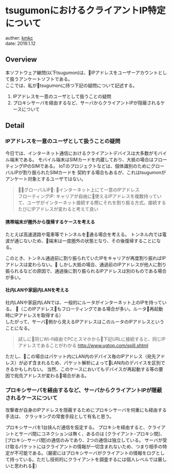 tsugumonにおけるクライアントIP特定について
====

auther: [kmkc](https://github.com/kmkc/)  
date: 2019.1.12

Overview
--------

本ソフトウェア継問(以下tsugumon)は、IPアドレスをユーザーアカウントとして扱うアンケートソフトである。  
ここでは、私がtsugumonに持つ下記の疑問について記述する。

1. IPアドレスを一意のユーザとして扱うことの疑問
2. プロキシサーバを経由するなど、サーバからクライアントIPが隠蔽されるケースについて

Detail
------

### IPアドレスを一意のユーザとして扱うことの疑問

今日では、インターネット通信におけるクライアントデバイスは大多数がモバイル端末である。
モバイル端末はSIMカードを内蔵しており、大抵の場合はフローティングIPのSIMである。
IoTのプロジェクトなどは、個体識別のためにグローバルIPが割り振られたSIMカードを
契約する場合もあるが、これはtsugumonがアンケート対象とするユーザではない。

> グローバルIP: インターネット上にて一意のIPアドレス  
> フローティングIP: キャリアが自由に使えるIPアドレスを複数持っていて、ユーザがインターネット接続する際にそれを割り振る方式。接続するたびにIPアドレスが変わると考えて良い

#### 携帯端末が圏外から復帰するケースを考える

たとえば高速道路や電車等でトンネルを通る場合を考える。
トンネル内では電波が通じないため、端末は一度圏外の状態となり、その後復帰することになる。

このとき、トンネル通過前に割り振られていたIPをキャリアが再度割り振ればIPアドレスは変わらない。
しかし大抵の場合、通過前のIPアドレスが他人に割り振られるなどの原因で、通過後に割り振られるIPアドレスは別のものである場合が多い。

#### 社内LANや家庭内LANを考える

社内LANや家庭内LANでは、一般的にルータがインターネット上のIPを持っている。
（このIPアドレスもフローティングである場合が多い。ルータ再起動時にIPアドレスを取得する）  
したがって、サーバ側から見えるIPアドレスはこのルータのIPアドレスということになる。

> 試しに同じWi-fi経由でPCとスマホから下記URLに接続すると、同じIPアドレスであることがわかる
> http://www.ugtop.com/spill.shtml

ただし、この場合はパケット内にLAN内のデバイス毎のIPアドレス（宛先アドレス）が必ず含まれるため、パケット解析によってLAN内のデバイスを区別できるかもしれない。
当然、このケースにおいてもデバイスが再起動する等の要因で宛先アドレスが変わる場合がある。

### プロキシサーバを経由するなど、サーバからクライアントIPが隠蔽されるケースについて

攻撃者が自身のIPアドレスを隠蔽するためにプロキシサーバを何重にも経由する手法は、
クラッキングの常套手段として有名と思う。

プロキシサーバを1台挟んだ通信を仮定する。
プロキシを経由すると、クライアントとサーバ間にコネクションは無く、あるのは
[クライアント-プロキシ間]、[プロキシ-サーバ間]の通信のみであり、2つの通信は独立している。
サーバが受け取るパケットにはクライアントの情報が一切含まれないため、つまり相手の特定が不可能である。（厳密にはプロキシサーバがクライアントの情報をログとして持っている。ただし技術的にクライアントを調査するには個人レベルでは厳しいと思われる）
